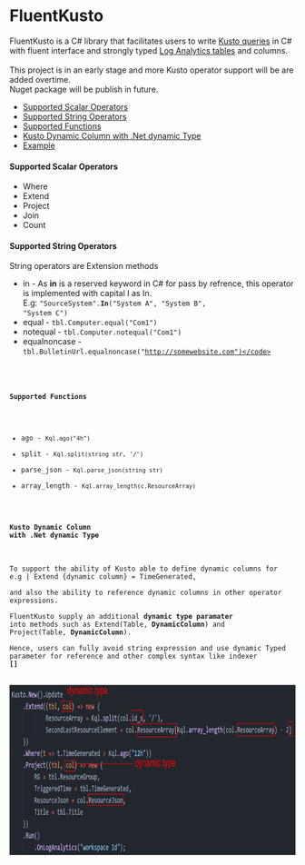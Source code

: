 # FluentKusto  

FluentKusto is a C# library that facilitates users to write [Kusto queries](https://docs.microsoft.com/en-us/azure/data-explorer/kusto/query/) in C# with fluent interface and strongly typed [Log Analytics tables](https://docs.microsoft.com/en-us/azure/azure-monitor/reference/tables/tables-category) and columns.  
<br />
This project is in an early stage and more Kusto operator support will be are added overtime.  
Nuget package will be publish in future.  


* [Supported Scalar Operators](#supported-scalar-operators)
* [Supported String Operators](#supported-string-operators)
* [Supported Functions](#supported-functions)
* [Kusto Dynamic Column with .Net dynamic Type](#kusto-dynamic-column-with-net-dynamic-type)
* <a href="https://github.com/weixian-zhang/FluentKusto/blob/main/Samples/Console/FluentInterface.Samples.Console/Program.cs" target="_blank">Example</a>

#### Supported Scalar Operators  
* Where
* Extend
* Project
* Join
* Count  

#### Supported String Operators  
String operators are Extension methods
* in - As **in** is a reserved keyword in C# for pass by refrence, this operator is implemented with capital I as In.  
  E.g: <code>"SourceSystem".**In**("System A", "System B", "System C")</code>
* equal - <code>tbl.Computer.equal("Com1")</code>
* notequal - <code>tbl.Computer.notequal("Com1")</code>
* equalnoncase - <code>tbl.BulletinUrl.equalnoncase("http://somewebsite.com")</code>

#### Supported Functions
* ago - <code>Kql.ago("4h")</code>
* split - <code>Kql.split(string str, '/')</code>
* parse_json -<code> Kql.parse_json(string str)</code>
* array_length - <code>Kql.array_length(c.ResourceArray)</code>

#### Kusto Dynamic Column with .Net dynamic Type  

To support the ability of Kusto able to define dynamic columns for e.g | Extend {dynamic column} = TimeGenerated,  
and also the ability to reference dynamic columns in other operator expressions.  
FluentKusto supply an additional **dynamic type paramater** into methods such as Extend(Table, **DynamicColumn**) and Project(Table, **DynamicColumn**).  
Hence, users can fully avoid string expression and use dynamic Typed parameter for reference and other complex syntax like indexer **[]**

<img src="./docs/c%23-dynamic-type-for-kusto-dynamic-column.png" width="6500" height="300" />
